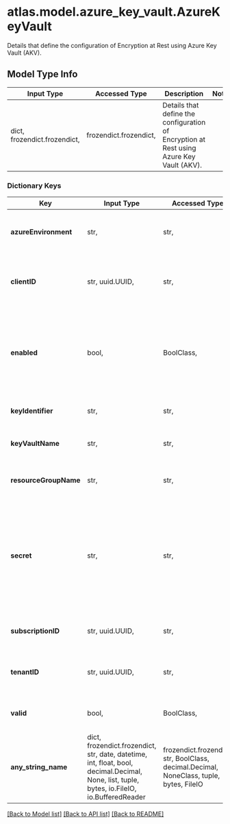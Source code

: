 # atlas.model.azure_key_vault.AzureKeyVault

Details that define the configuration of Encryption at Rest using Azure Key Vault (AKV).

## Model Type Info
Input Type | Accessed Type | Description | Notes
------------ | ------------- | ------------- | -------------
dict, frozendict.frozendict,  | frozendict.frozendict,  | Details that define the configuration of Encryption at Rest using Azure Key Vault (AKV). | 

### Dictionary Keys
Key | Input Type | Accessed Type | Description | Notes
------------ | ------------- | ------------- | ------------- | -------------
**azureEnvironment** | str,  | str,  | Azure environment in which your account credentials reside. | [optional] must be one of ["AZURE", "AZURE_CHINA", "AZURE_GERMANY", ] 
**clientID** | str, uuid.UUID,  | str,  | Unique 36-hexadecimal character string that identifies an Azure application associated with your Azure Active Directory tenant. | [optional] value must be a uuid
**enabled** | bool,  | BoolClass,  | Flag that indicates whether someone enabled encryption at rest for the specified  project. To disable encryption at rest using customer key management and remove the configuration details, pass only this parameter with a value of &#x60;false&#x60;. | [optional] 
**keyIdentifier** | str,  | str,  | Web address with a unique key that identifies for your Azure Key Vault. | [optional] 
**keyVaultName** | str,  | str,  | Unique string that identifies the Azure Key Vault that contains your key. | [optional] 
**resourceGroupName** | str,  | str,  | Name of the Azure resource group that contains your Azure Key Vault. | [optional] 
**secret** | str,  | str,  | Private data that you need secured and that belongs to the specified Azure Key Vault (AKV) tenant (**azureKeyVault.tenantID**). This data can include any type of sensitive data such as passwords, database connection strings, API keys, and the like. AKV stores this information as encrypted binary data. | [optional] 
**subscriptionID** | str, uuid.UUID,  | str,  | Unique 36-hexadecimal character string that identifies your Azure subscription. | [optional] value must be a uuid
**tenantID** | str, uuid.UUID,  | str,  | Unique 36-hexadecimal character string that identifies the Azure Active Directory tenant within your Azure subscription. | [optional] value must be a uuid
**valid** | bool,  | BoolClass,  | Flag that indicates whether the Azure encryption key can encrypt and decrypt data. | [optional] 
**any_string_name** | dict, frozendict.frozendict, str, date, datetime, int, float, bool, decimal.Decimal, None, list, tuple, bytes, io.FileIO, io.BufferedReader | frozendict.frozendict, str, BoolClass, decimal.Decimal, NoneClass, tuple, bytes, FileIO | any string name can be used but the value must be the correct type | [optional]

[[Back to Model list]](../../README.md#documentation-for-models) [[Back to API list]](../../README.md#documentation-for-api-endpoints) [[Back to README]](../../README.md)

